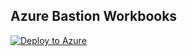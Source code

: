 ## Azure Bastion Workbooks

[![Deploy to Azure](https://aka.ms/deploytoazurebutton)](https://portal.azure.com/#create/Microsoft.Template/uri/https://raw.githubusercontent.com/paulfcollins/public-workbooks/master/Azure%20Bastion/bastionworkbook.json)